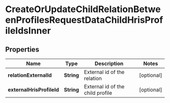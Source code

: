

# CreateOrUpdateChildRelationBetweenProfilesRequestDataChildHrisProfileIdsInner


## Properties

| Name | Type | Description | Notes |
|------------ | ------------- | ------------- | -------------|
|**relationExternalId** | **String** | External id of the relation |  [optional] |
|**externalHrisProfileId** | **String** | External id of the child profile |  [optional] |




